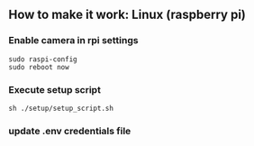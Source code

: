 ## How to make it work: Linux (raspberry pi)

### Enable camera in rpi settings
```commandline
sudo raspi-config
sudo reboot now
```

### Execute setup script
```commandline
sh ./setup/setup_script.sh
```

### update .env credentials file
